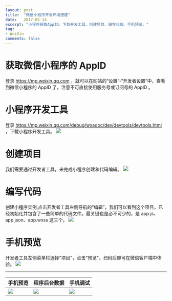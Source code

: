 ```yaml
---
layout: post
title:  "微信小程序开发环境搭建"
date:   2017-05-14
excerpt: "小程序获取AppID、下载开发工具、创建项目、编写代码、手机预览。"
tag:
- WeiXin
comments: false
---
```


# 获取微信小程序的 AppID
登录 https://mp.weixin.qq.com ，就可以在网站的“设置”-“开发者设置”中，查看到微信小程序的 AppID 了，注意不可直接使用服务号或订阅号的 AppID 。

# 小程序开发工具
登录 https://mp.weixin.qq.com/debug/wxadoc/dev/devtools/devtools.html ，下载小程序开发工具。
![]({{site.url}}/assets/img/medias/微信小程序环境搭建/开发工具.png)


# 创建项目
我们需要通过开发者工具，来完成小程序创建和代码编辑。
![]({{site.url}}/assets/img/medias/微信小程序环境搭建/创建项目.png)


# 编写代码
创建小程序实例,点击开发者工具左侧导航的“编辑”，我们可以看到这个项目，已经初始化并包含了一些简单的代码文件。最关键也是必不可少的，是 app.js、app.json、app.wxss 这三个。
![]({{site.url}}/assets/img/medias/微信小程序环境搭建/编写代码.png)


# 手机预览
开发者工具左侧菜单栏选择"项目"，点击"预览"，扫码后即可在微信客户端中体验。
![]({{site.url}}/assets/img/medias/微信小程序环境搭建/预览.png)


----------

|手机预览|程序后台数据|手机调试|
|-|-|-|
|![]({{site.url}}/assets/img/medias/微信小程序环境搭建/手机预览.jpg)|![]({{site.url}}/assets/img/medias/微信小程序环境搭建/程序后台数据.jpg)|![]({{site.url}}/assets/img/medias/微信小程序环境搭建/手机调试.jpg)|



